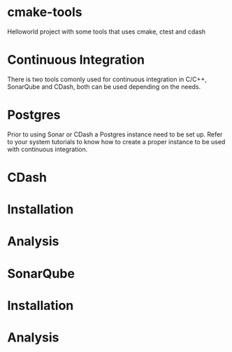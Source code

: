 cmake-tools
===========

Helloworld project with some tools that uses cmake, ctest and cdash 

Continuous Integration
===========
There is two tools comonly used for continuous integration in C/C++, SonarQube and CDash, both can be used depending on the needs.


Postgres
==========
Prior to using Sonar or CDash a Postgres instance need to be set up. Refer to your system tutorials to know how to create a proper instance to be used with continuous integration.


CDash
==========

Installation
=========

Analysis
=========


SonarQube
==========

Installation
=========

Analysis
=========
